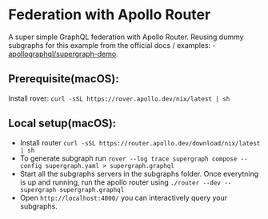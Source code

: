 # Federation with Apollo Router 

A super simple GraphQL federation with Apollo Router. Reusing dummy subgraphs for this example from the official docs / examples: - [apollographql/supergraph-demo](https://github.com/apollographql/supergraph-demo). 

## Prerequisite(macOS): 

Install rover: `curl -sSL https://rover.apollo.dev/nix/latest | sh`

## Local setup(macOS): 
 - Install router `curl -sSL https://router.apollo.dev/download/nix/latest | sh`
 - To generate subgraph run `rover --log trace supergraph compose --config supergraph.yaml > supergraph.graphql`
 - Start all the subgraphs servers in the subgraphs folder. Once everytning is up and running, run the apollo router using `./router --dev --supergraph supergraph.graphql`
 - Open `http://localhost:4000/` you can interactively query your subgraphs.
